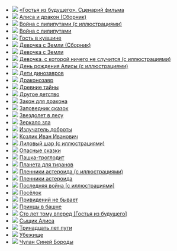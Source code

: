 * ![](/books/child_sf/Кир%20Булычев/«Гостья%20из%20будущего».%20Сценарий%20фильма.jpg) [«Гостья из будущего». Сценарий фильма](/books/child_sf/Кир%20Булычев/«Гостья%20из%20будущего».%20Сценарий%20фильма)
* ![](/books/child_sf/Кир%20Булычев/Алиса%20и%20дракон%20(Сборник).jpg) [Алиса и дракон (Сборник)](/books/child_sf/Кир%20Булычев/Алиса%20и%20дракон%20(Сборник))
* ![](/books/child_sf/Кир%20Булычев/Война%20с%20лилипутами%20(с%20иллюстрациями).jpg) [Война с лилипутами (с иллюстрациями)](/books/child_sf/Кир%20Булычев/Война%20с%20лилипутами%20(с%20иллюстрациями))
* ![](/books/child_sf/Кир%20Булычев/Война%20с%20лилипутами.jpg) [Война с лилипутами](/books/child_sf/Кир%20Булычев/Война%20с%20лилипутами)
* ![](/books/child_sf/Кир%20Булычев/Гость%20в%20кувшине.jpg) [Гость в кувшине](/books/child_sf/Кир%20Булычев/Гость%20в%20кувшине)
* ![](/books/child_sf/Кир%20Булычев/Девочка%20с%20Земли%20(Сборник).jpg) [Девочка с Земли (Сборник)](/books/child_sf/Кир%20Булычев/Девочка%20с%20Земли%20(Сборник))
* ![](/books/child_sf/Кир%20Булычев/Девочка%20с%20Земли.jpg) [Девочка с Земли](/books/child_sf/Кир%20Булычев/Девочка%20с%20Земли)
* ![](/books/child_sf/Кир%20Булычев/Девочка,%20с%20которой%20ничего%20не%20случится%20(с%20иллюстрациями).jpg) [Девочка, с которой ничего не случится (с иллюстрациями)](/books/child_sf/Кир%20Булычев/Девочка,%20с%20которой%20ничего%20не%20случится%20(с%20иллюстрациями))
* ![](/books/child_sf/Кир%20Булычев/День%20рождения%20Алисы%20(с%20иллюстрациями).jpg) [День рождения Алисы (с иллюстрациями)](/books/child_sf/Кир%20Булычев/День%20рождения%20Алисы%20(с%20иллюстрациями))
* ![](/books/child_sf/Кир%20Булычев/Дети%20динозавров.jpg) [Дети динозавров](/books/child_sf/Кир%20Булычев/Дети%20динозавров)
* ![](/books/child_sf/Кир%20Булычев/Драконозавр.jpg) [Драконозавр](/books/child_sf/Кир%20Булычев/Драконозавр)
* ![](/books/child_sf/Кир%20Булычев/Древние%20тайны.jpg) [Древние тайны](/books/child_sf/Кир%20Булычев/Древние%20тайны)
* ![](/books/child_sf/Кир%20Булычев/Другое%20детство.jpg) [Другое детство](/books/child_sf/Кир%20Булычев/Другое%20детство)
* ![](/books/child_sf/Кир%20Булычев/Закон%20для%20дракона.jpg) [Закон для дракона](/books/child_sf/Кир%20Булычев/Закон%20для%20дракона)
* ![](/books/child_sf/Кир%20Булычев/Заповедник%20сказок.jpg) [Заповедник сказок](/books/child_sf/Кир%20Булычев/Заповедник%20сказок)
* ![](/books/child_sf/Кир%20Булычев/Звездолет%20в%20лесу.jpg) [Звездолет в лесу](/books/child_sf/Кир%20Булычев/Звездолет%20в%20лесу)
* ![](/books/child_sf/Кир%20Булычев/Зеркало%20зла.jpg) [Зеркало зла](/books/child_sf/Кир%20Булычев/Зеркало%20зла)
* ![](/books/child_sf/Кир%20Булычев/Излучатель%20доброты.jpg) [Излучатель доброты](/books/child_sf/Кир%20Булычев/Излучатель%20доброты)
* ![](/books/child_sf/Кир%20Булычев/Козлик%20Иван%20Иванович.jpg) [Козлик Иван Иванович](/books/child_sf/Кир%20Булычев/Козлик%20Иван%20Иванович)
* ![](/books/child_sf/Кир%20Булычев/Лиловый%20шар%20(с%20иллюстрациями).jpg) [Лиловый шар (с иллюстрациями)](/books/child_sf/Кир%20Булычев/Лиловый%20шар%20(с%20иллюстрациями))
* ![](/books/child_sf/Кир%20Булычев/Опасные%20сказки.jpg) [Опасные сказки](/books/child_sf/Кир%20Булычев/Опасные%20сказки)
* ![](/books/child_sf/Кир%20Булычев/Пашка-троглодит.jpg) [Пашка-троглодит](/books/child_sf/Кир%20Булычев/Пашка-троглодит)
* ![](/books/child_sf/Кир%20Булычев/Планета%20для%20тиранов.jpg) [Планета для тиранов](/books/child_sf/Кир%20Булычев/Планета%20для%20тиранов)
* ![](/books/child_sf/Кир%20Булычев/Пленники%20астероида%20(с%20иллюстрациями).jpg) [Пленники астероида (с иллюстрациями)](/books/child_sf/Кир%20Булычев/Пленники%20астероида%20(с%20иллюстрациями))
* ![](/books/child_sf/Кир%20Булычев/Пленники%20астероида.jpg) [Пленники астероида](/books/child_sf/Кир%20Булычев/Пленники%20астероида)
* ![](/books/child_sf/Кир%20Булычев/Последняя%20война%20[с%20иллюстрациями].jpg) [Последняя война [с иллюстрациями]](/books/child_sf/Кир%20Булычев/Последняя%20война%20[с%20иллюстрациями])
* ![](/books/child_sf/Кир%20Булычев/Посёлок.jpg) [Посёлок](/books/child_sf/Кир%20Булычев/Посёлок)
* ![](/books/child_sf/Кир%20Булычев/Привидений%20не%20бывает.jpg) [Привидений не бывает](/books/child_sf/Кир%20Булычев/Привидений%20не%20бывает)
* ![](/books/child_sf/Кир%20Булычев/Принцы%20в%20башне.jpg) [Принцы в башне](/books/child_sf/Кир%20Булычев/Принцы%20в%20башне)
* ![](/books/child_sf/Кир%20Булычев/Сто%20лет%20тому%20вперед%20[Гостья%20из%20будущего].jpg) [Сто лет тому вперед [Гостья из будущего]](/books/child_sf/Кир%20Булычев/Сто%20лет%20тому%20вперед%20[Гостья%20из%20будущего])
* ![](/books/child_sf/Кир%20Булычев/Сыщик%20Алиса.jpg) [Сыщик Алиса](/books/child_sf/Кир%20Булычев/Сыщик%20Алиса)
* ![](/books/child_sf/Кир%20Булычев/Тринадцать%20лет%20пути.jpg) [Тринадцать лет пути](/books/child_sf/Кир%20Булычев/Тринадцать%20лет%20пути)
* ![](/books/child_sf/Кир%20Булычев/Убежище.jpg) [Убежище](/books/child_sf/Кир%20Булычев/Убежище)
* ![](/books/child_sf/Кир%20Булычев/Чулан%20Синей%20Бороды.jpg) [Чулан Синей Бороды](/books/child_sf/Кир%20Булычев/Чулан%20Синей%20Бороды)